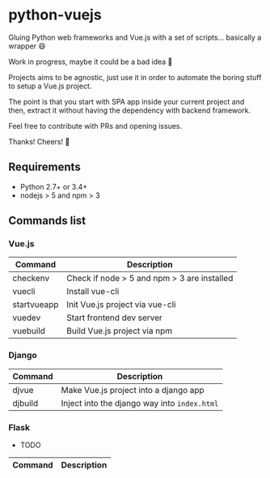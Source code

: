 # python-vuejs

Gluing Python web frameworks and Vue.js with a set of scripts... basically a wrapper :smile:

Work in progress, maybe it could be a bad idea :unicorn:

Projects aims to be agnostic, just use it in order to automate the boring stuff to setup a Vue.js project.

The point is that you start with SPA app inside your current project and then, extract it without having the dependency with backend framework. 

Feel free to contribute with PRs and opening issues.

Thanks!
Cheers! 🍻

## Requirements

- Python 2.7+ or 3.4+
- nodejs > 5 and npm > 3

## Commands list

### Vue.js

| Command     | Description                                 |
|-------------|---------------------------------------------|
| checkenv    | Check if node > 5 and npm > 3 are installed |
| vuecli      | Install vue-cli                             |
| startvueapp | Init Vue.js project via vue-cli             |
| vuedev      | Start frontend dev server                   |
| vuebuild    | Build Vue.js project via npm                |

### Django

| Command     | Description                                  |
|-------------|----------------------------------------------|
| djvue       | Make Vue.js project into a django app        |
| djbuild     | Inject into the django way into `index.html` |

### Flask

* TODO

| Command     | Description                                  |
|-------------|----------------------------------------------|